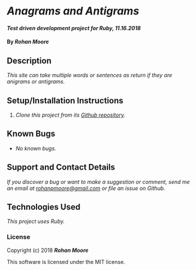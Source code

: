 # _Anagrams and Antigrams_

#### _Test driven development project for Ruby, 11.16.2018_

#### By **_Rohan Moore_**

## Description

_This site can take multiple words or sentences as return if they are anigrams or antigrams._

## Setup/Installation Instructions

1. _Clone this project from its [Github repository](https://github.com/rohanpmoore/anagrams-and-antigrams)._

## Known Bugs

* _No known bugs._

## Support and Contact Details

_If you discover a bug or want to make a suggestion or comment, send me an email at rohanpmoore@gmail.com or file an issue on Github._

## Technologies Used

_This project uses Ruby._

### License

Copyright (c) 2018 **_Rohan Moore_**

This software is licensed under the MIT license.
